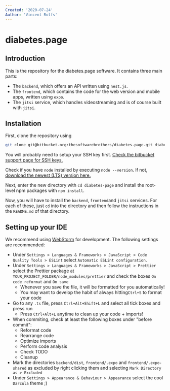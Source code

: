 ```yaml
---
Created: '2020-07-24'
Author: 'Vincent Rolfs'
---
```


# diabetes.page

## Introduction

This is the repository for the diabetes.page software. It contains three main parts:

- The `backend`, which offers an API written using `nest.js`.
- The `frontend`, which contains the code for the web version and mobile apps, written using `expo`.
- The `jitsi` service, which handles videostreaming and is of course built with `jitsi`.

## Installation

First, clone the repository using

```bash
git clone git@bitbucket.org:thesoftwarebrothers/diabetes.page.git diabetes-page
```

You will probably need to setup your SSH key first. [Check the bitbucket support page for SSH keys.](https://support.atlassian.com/bitbucket-cloud/docs/set-up-an-ssh-key/)

Check if you have `node` installed by executing `node --version`. If not, [download the newest (LTS) version here.](https://nodejs.org/en/)

Next, enter the new directory with `cd diabetes-page` and install the root-level npm packages with `npm install`.

Now, you will have to install the `backend`, `frontend`and `jitsi` services. For each of these, just `cd` into the directory and then follow the instructions in the `README.md` of that directory.

## Setting up your IDE

We recommend using [WebStorm](https://www.jetbrains.com/webstorm/) for development. The following settings are recommended:

- Under `Settings > Languages & Frameworks > JavaScript > Code Quality Tools > ESLint` select `Automatic ESLint configuration`.
- Under `Settings > Languages & Frameworks > JavaScript > Prettier` select the Prettier package at `YOUR_PROJECT_FOLDER/node_modules/prettier` and check the boxes `On code reformat` and `On save`
  - Whenever you save the file, it will be formatted for you automatically!
  - You may want to develop the habit of always hitting`Ctrl+S` to format your code
- Go to any `.ts` file, press `Ctrl+Alt+Shift+L` and select all tick boxes and press run
  - Press `Ctrl+Alt+L` anytime to clean up your code + imports!
- When commiting, check at least the following boxes under "before commit":
  - Reformat code
  - Rearrange code
  - Optimize imports
  - Perform code analysis
  - Check TODO
  - Cleanup
- Mark the directories `backend/dist`, `frontend/.expo` and `frontend/.expo-shared` as excluded by right clicking them and selecting `Mark Directory as > Excluded`
- Under `Settings > Appearance & Behaviour > Appearance` select the cool `Darcula` theme ;)
